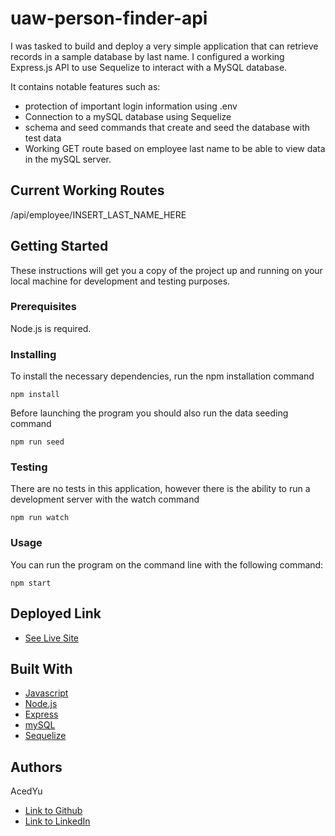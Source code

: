 # uaw-person-finder-api
I was tasked to build and deploy a very simple application that can retrieve records in a sample database
by last name. I configured a working Express.js API to use Sequelize to interact with a MySQL database.

It contains notable features such as:
- protection of important login information using .env
- Connection to a mySQL database using Sequelize
- schema and seed commands that create and seed the database with test data
- Working GET route based on employee last name to be able to view data in the mySQL server.

## Current Working Routes
/api/employee/INSERT_LAST_NAME_HERE

## Getting Started

These instructions will get you a copy of the project up and running on your local machine for development and testing purposes.

### Prerequisites

Node.js is required.

### Installing
To install the necessary dependencies, run the npm installation command
```
npm install
```
Before launching the program you should also run the data seeding command
```
npm run seed
```

### Testing
There are no tests in this application, however there is the ability to run a development server with the watch command
```
npm run watch
```

### Usage
You can run the program on the command line with the following command:
```
npm start
```

## Deployed Link

* [See Live Site](https://uaw-employee-database.herokuapp.com/)

## Built With

* [Javascript](https://developer.mozilla.org/en-US/docs/Web/JavaScript)
* [Node.js](https://nodejs.org/en/docs/)
* [Express](https://expressjs.com/)
* [mySQL](https://dev.mysql.com/doc/)
* [Sequelize](https://sequelize.org/master/)

## Authors
AcedYu
- [Link to Github](https://github.com/AcedYu)
- [Link to LinkedIn](https://www.linkedin.com/in/alex-yu-3712811b9/)
